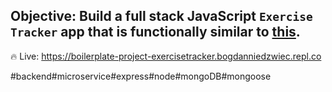 ## Objective: Build a full stack JavaScript `Exercise Tracker` app that is functionally similar to [this](https://exercise-tracker.freecodecamp.rocks/).

🔥 Live: https://boilerplate-project-exercisetracker.bogdanniedzwiec.repl.co

#backend#microservice#express#node#mongoDB#mongoose
